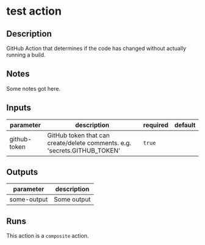 <!-- prettier-ignore-start -->
# test action

<!-- action-docs-description -->
## Description

GitHub Action that determines if the code has changed without actually running a build.
<!-- action-docs-description -->

## Notes

Some notes got here.

<!-- prettier-ignore-start -->
<!-- action-docs-inputs -->
## Inputs

| parameter | description | required | default |
| --- | --- | --- | --- |
| github-token | GitHub token that can create/delete comments. e.g. 'secrets.GITHUB_TOKEN' | `true` |  |
<!-- action-docs-inputs -->

<!-- action-docs-outputs -->
## Outputs

| parameter | description |
| --- | --- |
| some-output | Some output |
<!-- action-docs-outputs -->

<!-- action-docs-runs -->
## Runs

This action is a `composite` action.
<!-- action-docs-runs -->

<!-- action-docs-usage  -->
<!-- action-docs-usage -->
<!-- prettier-ignore-end -->
